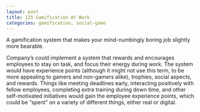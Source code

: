 ```yaml
---
layout: post
title: 125 Gamification At Work
categories: gamification, social-game
---
```

A gamification system that makes your mind-numbingly boring job slightly more bearable. 

Company’s could implement a system that rewards and encourages employees to stay on task, and focus their energy during work.  The system would have experience points (although it might not use this term, to be more appealing to gamers and non-gamers alike), trophies, social aspects, and rewards.  Things like meeting deadlines early, interacting positively with fellow employees, completing extra training during down time, and other self-motivated initiatives would gain the employee experience points, which could be “spent” on a variety of different things, either real or digital.
